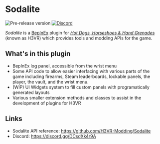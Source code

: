 # Sodalite
![Pre-release version](https://img.shields.io/github/v/release/H3VR-Modding/Sodalite?include_prereleases&label=pre-release&style=flat-square)
[![Discord](https://img.shields.io/discord/777351065950879744?label=&logo=discord&logoColor=ffffff&color=7389D8&labelColor=6A7EC2&style=flat-square)](https://discord.gg/DCsdXk4r9A)

_Sodalite_ is a [BepInEx](https://github.com/BepInEx/BepInEx) plugin for *[Hot Dogs, Horseshoes & Hand Grenades](https://store.steampowered.com/app/450540/Hot_Dogs_Horseshoes__Hand_Grenades/)* (known as H3VR) which provides tools and modding APIs for the game.

## What's in this plugin
- BepInEx log panel, accessible from the wrist menu
- Some API code to allow easier interfacing with various parts of the game including firearms, Steam leaderboards, lockable panels, the player, the vault, and the wrist menu.
- (WIP) UI Widgets system to fill custom panels with programatically generated layouts
- Various smaller extension methods and classes to assist in the development of plugins for H3VR

## Links
- Sodalite API reference: https://github.com/H3VR-Modding/Sodalite
- Discord: https://discord.gg/DCsdXk4r9A